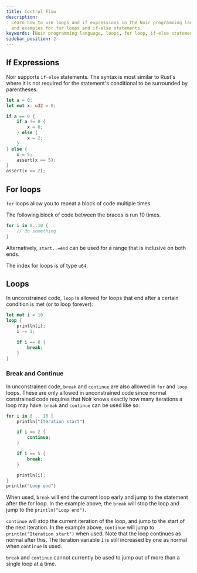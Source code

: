 ```yaml
---
title: Control Flow
description:
  Learn how to use loops and if expressions in the Noir programming language. Discover the syntax
  and examples for for loops and if-else statements.
keywords: [Noir programming language, loops, for loop, if-else statements, Rust syntax]
sidebar_position: 2
---
```


## If Expressions

Noir supports `if-else` statements. The syntax is most similar to Rust's where it is not required
for the statement's conditional to be surrounded by parentheses.

```rust
let a = 0;
let mut x: u32 = 0;

if a == 0 {
    if a != 0 {
        x = 6;
    } else {
        x = 2;
    }
} else {
    x = 5;
    assert(x == 5);
}
assert(x == 2);
```

## For loops

`for` loops allow you to repeat a block of code multiple times.

The following block of code between the braces is run 10 times.

```rust
for i in 0..10 {
    // do something
}
```

Alternatively, `start..=end` can be used for a range that is inclusive on both ends.

The index for loops is of type `u64`.

## Loops

In unconstrained code, `loop` is allowed for loops that end after a certain condition is met
(or to loop forever):

```rust
let mut i = 10
loop {
    println(i);
    i -= 1;

    if i == 0 {
        break;
    }
}
```

### Break and Continue

In unconstrained code, `break` and `continue` are also allowed in `for` and `loop` loops. These are only allowed
in unconstrained code since normal constrained code requires that Noir knows exactly how many iterations
a loop may have. `break` and `continue` can be used like so:

```rust
for i in 0 .. 10 {
    println("Iteration start")

    if i == 2 {
        continue;
    }

    if i == 5 {
        break;
    }

    println(i);
}
println("Loop end")
```

When used, `break` will end the current loop early and jump to the statement after the for loop. In the example
above, the `break` will stop the loop and jump to the `println("Loop end")`.

`continue` will stop the current iteration of the loop, and jump to the start of the next iteration. In the example
above, `continue` will jump to `println("Iteration start")` when used. Note that the loop continues as normal after this.
The iteration variable `i` is still increased by one as normal when `continue` is used.

`break` and `continue` cannot currently be used to jump out of more than a single loop at a time.
